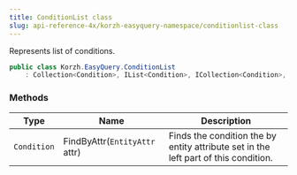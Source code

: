 ```yaml
---
title: ConditionList class
slug: api-reference-4x/korzh-easyquery-namespace/conditionlist-class
---
```


Represents list of conditions.
```csharp
public class Korzh.EasyQuery.ConditionList
    : Collection<Condition>, IList<Condition>, ICollection<Condition>, IEnumerable<Condition>, IEnumerable, IList, ICollection, IReadOnlyList<Condition>, IReadOnlyCollection<Condition>

```

### Methods

| Type | Name | Description | 
| --- | --- | --- | 
| `Condition` | FindByAttr(`EntityAttr` attr) | Finds the condition the by entity attribute set in the left part of this condition. |